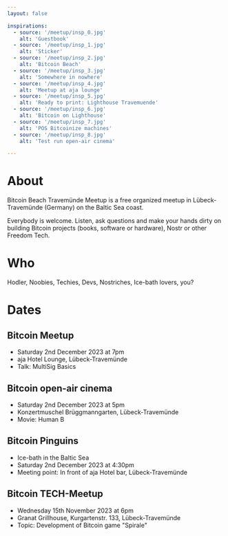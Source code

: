 ```yaml
---
layout: false

inspirations:
  - source: '/meetup/insp_0.jpg'
    alt: 'Guestbook'
  - source: '/meetup/insp_1.jpg'
    alt: 'Sticker'
  - source: '/meetup/insp_2.jpg'
    alt: 'Bitcoin Beach'
  - source: '/meetup/insp_3.jpg'
    alt: 'Somewhere in nowhere'
  - source: '/meetup/insp_4.jpg'
    alt: 'Meetup at aja lounge'
  - source: '/meetup/insp_5.jpg'
    alt: 'Ready to print: Lighthouse Travemuende'
  - source: '/meetup/insp_6.jpg'
    alt: 'Bitcoin on Lighthouse'
  - source: '/meetup/insp_7.jpg'
    alt: 'POS Bitcoinize machines'
  - source: '/meetup/insp_8.jpg'
    alt: 'Test run open-air cinema'

---
```


# About

Bitcoin Beach Travemünde Meetup is a free organized meetup in Lübeck-Travemünde (Germany) on the Baltic Sea coast. 

Everybody is welcome. Listen, ask questions and make your hands dirty on building Bitcoin projects (books, software or hardware), Nostr or other Freedom Tech.

# Who

Hodler, Noobies, Techies, Devs,  Nostriches, Ice-bath lovers, you?

# Dates

## Bitcoin Meetup

- Saturday 2nd December 2023 at 7pm
- aja Hotel Lounge, Lübeck-Travemünde
- Talk: MultiSig Basics

## Bitcoin open-air cinema

- Saturday 2nd December 2023 at 5pm
- Konzertmuschel Brüggmanngarten, Lübeck-Travemünde
- Movie: Human B

## Bitcoin Pinguins

- Ice-bath in the Baltic Sea
- Saturday 2nd December 2023 at 4:30pm
- Meeting point: In front of aja Hotel bar, Lübeck-Travemünde

## Bitcoin TECH-Meetup

- Wednesday 15th November 2023 at 6pm
- Granat Grillhouse, Kurgartenstr. 133, Lübeck-Travemünde
- Topic: Development of Bitcoin game "Spirale"
